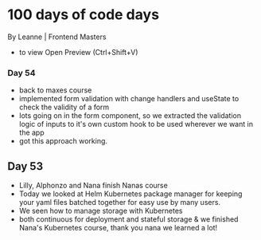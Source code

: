 # 100 days of code days
By Leanne | Frontend Masters

- to view  Open Preview (Ctrl+Shift+V) 
 ### Day 54
- back to maxes course
- implemented form validation with change handlers and useState to check the validity of a form
- lots going on in the form component, so we extracted the validation logic of inputs to it's own custom hook to be used wherever we want in the app
- got this approach working.

## Day 53
- Lilly, Alphonzo and Nana finish Nanas course
- Today we looked at Helm Kubernetes package manager for keeping your yaml files batched together for easy use by many users.
- We seen how to manage storage with Kubernetes
- both continuous for deployment and stateful storage
 & we finished Nana's Kubernetes course, thank you nana we learned a lot!



